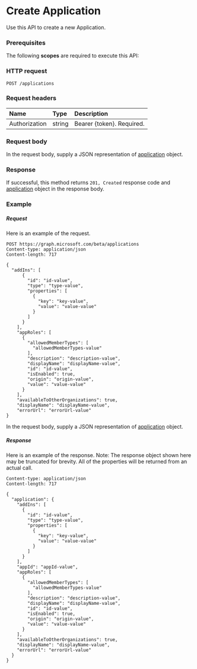# Create Application

Use this API to create a new Application.
### Prerequisites
The following **scopes** are required to execute this API: 

### HTTP request
<!-- { "blockType": "ignored" } -->
```http
POST /applications
```

### Request headers
| Name       | Type | Description|
|:---------------|:--------|:----------|
| Authorization  | string  | Bearer {token}. Required. |

### Request body
In the request body, supply a JSON representation of [application](../resources/application.md) object.


### Response
If successful, this method returns `201, Created` response code and [application](../resources/application.md) object in the response body.

### Example
##### Request
Here is an example of the request.
<!-- {
  "blockType": "request",
  "name": "create_application_from_applications"
}-->
```http
POST https://graph.microsoft.com/beta/applications
Content-type: application/json
Content-length: 717

{
  "addIns": [
      {
        "id": "id-value",
        "type": "type-value",
        "properties": [
          {
            "key": "key-value",
            "value": "value-value"
          }
        ]
      }
    ],
    "appRoles": [
      {
        "allowedMemberTypes": [
          "allowedMemberTypes-value"
        ],
        "description": "description-value",
        "displayName": "displayName-value",
        "id": "id-value",
        "isEnabled": true,
        "origin": "origin-value",
        "value": "value-value"
      }
    ],
    "availableToOtherOrganizations": true,
    "displayName": "displayName-value",
    "errorUrl": "errorUrl-value"
}
```
In the request body, supply a JSON representation of [application](../resources/application.md) object.
##### Response
Here is an example of the response. Note: The response object shown here may be truncated for brevity. All of the properties will be returned from an actual call.
<!-- {
  "blockType": "response",
  "truncated": true,
  "@odata.type": "microsoft.graph.application"
} -->
```http
Content-type: application/json
Content-length: 717

{
  "application": {
    "addIns": [
      {
        "id": "id-value",
        "type": "type-value",
        "properties": [
          {
            "key": "key-value",
            "value": "value-value"
          }
        ]
      }
    ],
    "appId": "appId-value",
    "appRoles": [
      {
        "allowedMemberTypes": [
          "allowedMemberTypes-value"
        ],
        "description": "description-value",
        "displayName": "displayName-value",
        "id": "id-value",
        "isEnabled": true,
        "origin": "origin-value",
        "value": "value-value"
      }
    ],
    "availableToOtherOrganizations": true,
    "displayName": "displayName-value",
    "errorUrl": "errorUrl-value"
  }
}
```

<!-- uuid: 8fcb5dbc-d5aa-4681-8e31-b001d5168d79
2015-10-25 14:57:30 UTC -->
<!-- {
  "type": "#page.annotation",
  "description": "Create Application",
  "keywords": "",
  "section": "documentation",
  "tocPath": ""
}-->
